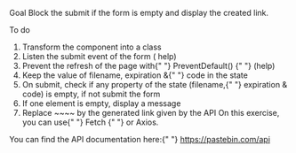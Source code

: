 Goal
Block the submit if the form is empty and display the created link.

To do
1. Transform the component into a class
2. Listen the submit event of the form ( help)
3. Prevent the refresh of the page with{" "} PreventDefault() {" "} (help)
4. Keep the value of filename, expiration &{" "} code in the state
5. On submit, check if any property of the state (filename,{" "} expiration & code) is empty, if not submit the form
6. If one element is empty, display a message
7. Replace ~~~~ by the generated link given by the API
On this exercise, you can use{" "} Fetch {" "} or Axios.

You can find the API documentation here:{" "} https://pastebin.com/api